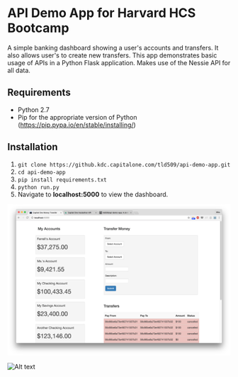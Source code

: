 # API Demo App for Harvard HCS Bootcamp

A simple banking dashboard showing a user's accounts and transfers.  It also allows user's to create new transfers.  This app demonstrates basic usage of APIs in a Python Flask application.  Makes use of the Nessie API for all data.

## Requirements  
* Python 2.7
* Pip for the appropriate version of Python (https://pip.pypa.io/en/stable/installing/)

## Installation  

1. `git clone https://github.kdc.capitalone.com/tld509/api-demo-app.git`
2. `cd api-demo-app`
3. `pip install requirements.txt`
4. `python run.py`
5. Navigate to **localhost:5000** to view the dashboard.


![Alt text](/app/img/home-screen.png)

![Alt text](/app/img/tranfer-list.png)
